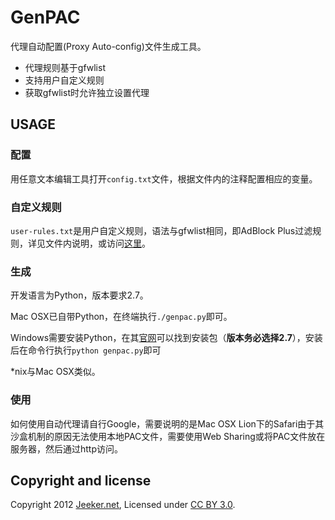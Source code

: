 # GenPAC

代理自动配置(Proxy Auto-config)文件生成工具。

* 代理规则基于gfwlist
* 支持用户自定义规则
* 获取gfwlist时允许独立设置代理

## USAGE

### 配置

用任意文本编辑工具打开`config.txt`文件，根据文件内的注释配置相应的变量。

### 自定义规则

`user-rules.txt`是用户自定义规则，语法与gfwlist相同，即AdBlock Plus过滤规则，详见文件内说明，或访问[这里][4]。

### 生成

开发语言为Python，版本要求2.7。

Mac OSX已自带Python，在终端执行`./genpac.py`即可。

Windows需要安装Python，在其[官网][3]可以找到安装包（**版本务必选择2.7**），安装后在命令行执行`python genpac.py`即可

*nix与Mac OSX类似。

### 使用

如何使用自动代理请自行Google，需要说明的是Mac OSX Lion下的Safari由于其沙盒机制的原因无法使用本地PAC文件，需要使用Web Sharing或将PAC文件放在服务器，然后通过http访问。

## Copyright and license

Copyright 2012 [Jeeker.net][1], Licensed under [CC BY 3.0][2].

[1]:http://jeeker.net
[2]:http://creativecommons.org/licenses/by/3.0/
[3]:http://www.python.org/
[4]:http://adblockplus.org/en/filters